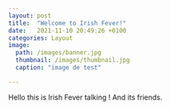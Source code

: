 ```yaml
---
layout: post
title:  "Welcome to Irish Fever!"
date:   2021-11-10 20:49:26 +0100
categories: Layout
image: 
  path: /images/banner.jpg
  thumbnail: /images/thumbnail.jpg
  caption: "image de test"

---
```

Hello this is Irish Fever talking !
And its friends.
